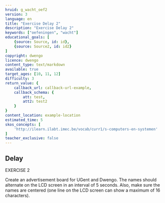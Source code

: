 ```yaml
---
hruid: g_wacht_oef2
version: 3
language: en
title: "Exercise Delay 2"
description: "Exercise Delay 2"
keywords: ["oefeningen", "wacht"]
educational_goals: [
    {source: Source, id: id}, 
    {source: Source2, id: id2}
]
copyright: dwengo
licence: dwengo
content_type: text/markdown
available: true
target_ages: [10, 11, 12]
difficulty: 3
return_value: {
    callback_url: callback-url-example,
    callback_schema: {
        att: test,
        att2: test2
    }
}
content_location: example-location
estimated_time: 5
skos_concepts: [
    'http://ilearn.ilabt.imec.be/vocab/curr1/s-computers-en-systemen'
]
teacher_exclusive: false
---
```

## Delay

EXERCISE 2

Create an advertisement board for UGent and Dwengo. The names should alternate on the LCD screen in an interval of 5 seconds. Also, make sure the names are centered (one line on the LCD screen can show a maximum of 16 characters).